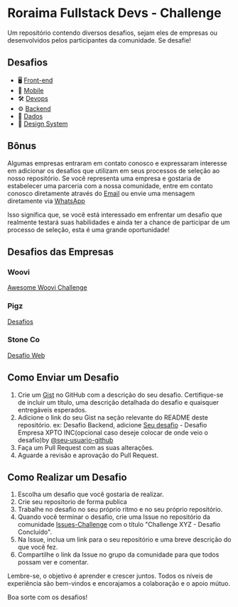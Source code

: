 # Roraima Fullstack Devs - Challenge

Um repositório contendo diversos desafios, sejam eles de empresas ou desenvolvidos pelos participantes da comunidade. Se desafie!

## Desafios

- 🖥️ [Front-end](./frontend.md)
- 📱 [Mobile](./mobile.md)
- 🛠️ [Devops](./devops.md)
- ⚙️ [Backend](./backend.md)
- 🎲 [Dados](./dados.md)
- 🧩 [Design System](./design-system.md)

## Bônus

Algumas empresas entraram em contato conosco e expressaram interesse em adicionar os desafios que utilizam em seus processos de seleção ao nosso repositório. Se você representa uma empresa e gostaria de estabelecer uma parceria com a nossa comunidade, entre em contato conosco diretamente através do [Email](mailto:virgilio.junior94@gmail.com?subject=[GitHub]%20Novo%20Desafio%20RRfullstack-challenger) ou envie uma mensagem diretamente via [WhatsApp](https://abre.ai/jqAA)

Isso significa que, se você está interessado em enfrentar um desafio que realmente testará suas habilidades e ainda ter a chance de participar de um processo de seleção, esta é uma grande oportunidade!

## Desafios das Empresas

### Woovi

[Awesome Woovi Challenge](https://github.com/woovibr/awesome-woovi-challenge)

### Pigz

[Desafios](https://github.com/orangebr/vagas/tree/main/desafios)

### Stone Co

[Desafio Web](https://github.com/stone-payments/template-desafio-admin)


## Como Enviar um Desafio

1. Crie um [Gist](https://gist.github.com/) no GitHub com a descrição do seu desafio. Certifique-se de incluir um título, uma descrição detalhada do desafio e quaisquer entregáveis esperados.
2. Adicione o link do seu Gist na seção relevante do README deste repositório. ex: Desafio Backend, adicione  [Seu desafio](https://gist.github.com/link-do-seu-desafio) - Desafio Empresa XPTO INC(opcional caso deseje colocar de onde veio o desafio)by [@seu-usuario-github](https://github.com/virgiliojr94)
3. Faça um Pull Request com as suas alterações.
4. Aguarde a revisão e aprovação do Pull Request.

## Como Realizar um Desafio

1. Escolha um desafio que você gostaria de realizar.
2. Crie seu repositorio de forma publica
3. Trabalhe no desafio no seu próprio ritmo e no seu próprio repositório.
4. Quando você terminar o desafio, crie uma Issue no repositório da comunidade [Issues-Challenge](https://github.com/roraimafullstackdevs/rrfullstack-challenger/issues) com o título "Challenge XYZ - Desafio Concluído".
5. Na Issue, inclua um link para o seu repositório e uma breve descrição do que você fez.
6. Compartilhe o link da Issue no grupo da comunidade para que todos possam ver e comentar.

Lembre-se, o objetivo é aprender e crescer juntos. Todos os níveis de experiência são bem-vindos e encorajamos a colaboração e o apoio mútuo.

Boa sorte com os desafios!
